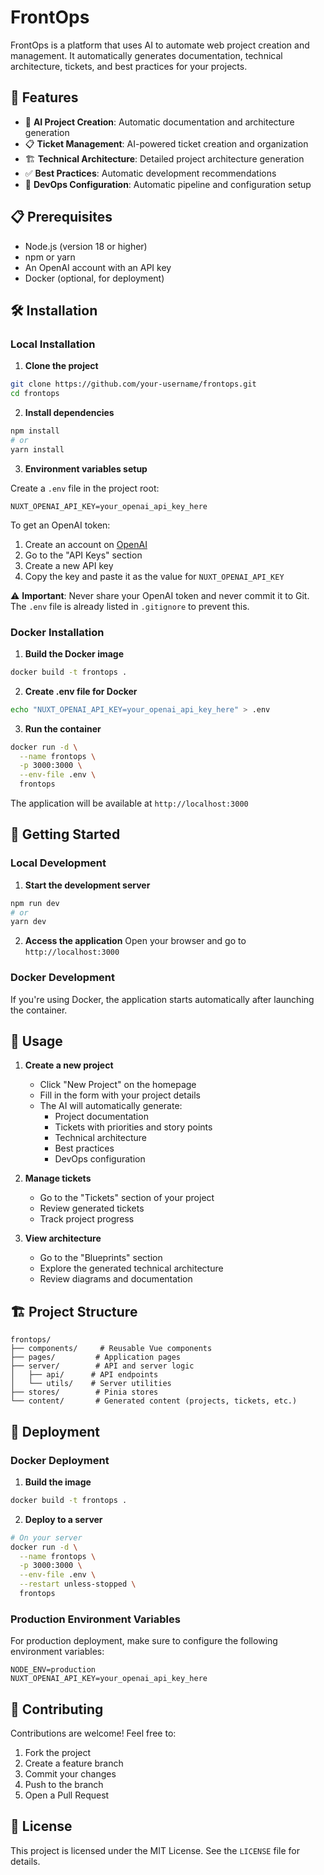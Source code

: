 # FrontOps

FrontOps is a platform that uses AI to automate web project creation and management. It automatically generates documentation, technical architecture, tickets, and best practices for your projects.

## 🚀 Features

- 🤖 **AI Project Creation**: Automatic documentation and architecture generation
- 📋 **Ticket Management**: AI-powered ticket creation and organization
- 🏗️ **Technical Architecture**: Detailed project architecture generation
- ✅ **Best Practices**: Automatic development recommendations
- 🔧 **DevOps Configuration**: Automatic pipeline and configuration setup

## 📋 Prerequisites

- Node.js (version 18 or higher)
- npm or yarn
- An OpenAI account with an API key
- Docker (optional, for deployment)

## 🛠️ Installation

### Local Installation

1. **Clone the project**
```bash
git clone https://github.com/your-username/frontops.git
cd frontops
```

2. **Install dependencies**
```bash
npm install
# or
yarn install
```

3. **Environment variables setup**

Create a `.env` file in the project root:
```env
NUXT_OPENAI_API_KEY=your_openai_api_key_here
```

To get an OpenAI token:
1. Create an account on [OpenAI](https://platform.openai.com)
2. Go to the "API Keys" section
3. Create a new API key
4. Copy the key and paste it as the value for `NUXT_OPENAI_API_KEY`

⚠️ **Important**: Never share your OpenAI token and never commit it to Git. The `.env` file is already listed in `.gitignore` to prevent this.

### Docker Installation

1. **Build the Docker image**
```bash
docker build -t frontops .
```

2. **Create .env file for Docker**
```bash
echo "NUXT_OPENAI_API_KEY=your_openai_api_key_here" > .env
```

3. **Run the container**
```bash
docker run -d \
  --name frontops \
  -p 3000:3000 \
  --env-file .env \
  frontops
```

The application will be available at `http://localhost:3000`

## 🚀 Getting Started

### Local Development

1. **Start the development server**
```bash
npm run dev
# or
yarn dev
```

2. **Access the application**
Open your browser and go to `http://localhost:3000`

### Docker Development

If you're using Docker, the application starts automatically after launching the container.

## 📝 Usage

1. **Create a new project**
   - Click "New Project" on the homepage
   - Fill in the form with your project details
   - The AI will automatically generate:
     - Project documentation
     - Tickets with priorities and story points
     - Technical architecture
     - Best practices
     - DevOps configuration

2. **Manage tickets**
   - Go to the "Tickets" section of your project
   - Review generated tickets
   - Track project progress

3. **View architecture**
   - Go to the "Blueprints" section
   - Explore the generated technical architecture
   - Review diagrams and documentation

## 🏗️ Project Structure

```
frontops/
├── components/     # Reusable Vue components
├── pages/         # Application pages
├── server/        # API and server logic
│   ├── api/      # API endpoints
│   └── utils/    # Server utilities
├── stores/        # Pinia stores
└── content/       # Generated content (projects, tickets, etc.)
```

## 🐳 Deployment

### Docker Deployment

1. **Build the image**
```bash
docker build -t frontops .
```

2. **Deploy to a server**
```bash
# On your server
docker run -d \
  --name frontops \
  -p 3000:3000 \
  --env-file .env \
  --restart unless-stopped \
  frontops
```

### Production Environment Variables

For production deployment, make sure to configure the following environment variables:
```env
NODE_ENV=production
NUXT_OPENAI_API_KEY=your_openai_api_key_here
```

## 🤝 Contributing

Contributions are welcome! Feel free to:
1. Fork the project
2. Create a feature branch
3. Commit your changes
4. Push to the branch
5. Open a Pull Request

## 📄 License

This project is licensed under the MIT License. See the `LICENSE` file for details.
